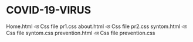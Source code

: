 # COVID-19-VIRUS
Home.html এর Css file pr1.css
about.html এর Css file pr2.css
syntom.html এর Css file syntom.css
prevention.html এর Css file prevention.css

